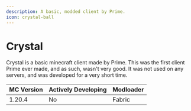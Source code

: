```yaml
---
description: A basic, modded client by Prime.
icon: crystal-ball
---
```


# Crystal

Crystal is a basic minecraft client made by Prime. This was the first client Prime ever made, and as such, wasn't very good. It was not used on any servers, and was developed for a very short time.



| MC Version | Actively Developing | Modloader |
| ---------- | ------------------- | --------- |
| 1.20.4     | No                  | Fabric    |

